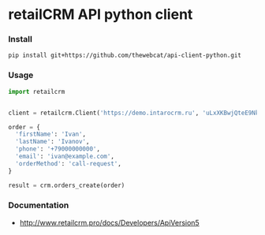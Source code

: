 retailCRM API python client
===========================

### Install

```
pip install git+https://github.com/thewebcat/api-client-python.git
```

### Usage

```python
import retailcrm


client = retailcrm.Client('https://demo.intarocrm.ru', 'uLxXKBwjQteE9NkO3cJAqTXNwvKktaTc')

order = {
  'firstName': 'Ivan',
  'lastName': 'Ivanov',
  'phone': '+79000000000',
  'email': 'ivan@example.com',
  'orderMethod': 'call-request',
}

result = crm.orders_create(order)
```

### Documentation

* http://www.retailcrm.pro/docs/Developers/ApiVersion5

